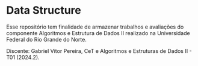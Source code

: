 # Data Structure
Esse repositório tem finalidade de armazenar trabalhos e avaliações do componente Algoritmos e Estrutura de Dados II realizado na Universidade Federal do Rio Grande do Norte.

Discente: Gabriel Vitor Pereira, CeT e Algoritmos e Estruturas de Dados II - T01 (2024.2).
